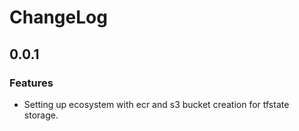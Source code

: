 # ChangeLog

## 0.0.1

### Features

* Setting up ecosystem with ecr and s3 bucket creation for tfstate storage.
